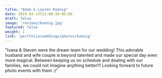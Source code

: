 ```yaml
---
title: "Adam & Lauren Koenig"
date: 2019-03-13T21:00:19-05:00
draft: false
image: 'reviews/koenig.jpg'
featured: false
weight: 1
link: 'portfolio/weddings/photos/koenig'
---
```


"Ivana & Steven were the dream team for our wedding! This adorable husband and wife couple is beyond talented and made our special day even more magical. Between keeping us on schedule and dealing with our families, we could not imagine anything better!!! Looking forward to future photo events with them :)"